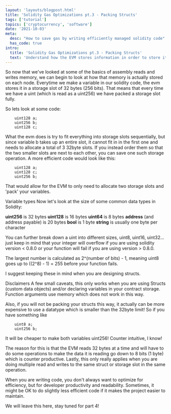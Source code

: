 ```yaml
---
layout: 'layouts/blogpost.html'
title: 'Solidity Gas Optimizations pt.3 - Packing Structs'
tags: ['tutorial']
topics: ['cryptocurrency', 'software']
date: '2021-10-03'
meta:
  desc: "How to save gas by writing efficiently managed solidity code"
  has_code: true
intro:
  title: 'Solidity Gas Optimizations pt.3 - Packing Structs'
  text: 'Understand how the EVM stores information in order to store it more efficiently.'
---
```

So now that we've looked at some of the basics of assembly reads and writes memory, we can begin to look at how that memory is actually stored on each node. Everytime we make a variable in our solidity code, the evm stores it in a storage slot of 32 bytes (256 bits). That means that every time we have a uint (which is read as a uint256) we have packed a storage slot fully.

So lets look at some code:
```solidity
    uint128 a;
    uint256 b;
    uint128 c;
```
What the evm does is try to fit everything into storage slots sequentially, but since variable b takes up an entire slot, it cannot fit in in the first one and needs to allocate a total of 3 32byte slots. If you instead order them so that the two smaller slots are next to each other, you can save one such storage operation. A more efficient code would look like this:
```solidity
    uint128 a;
    uint128 c;
    uint256 b;
```

That would allow for the EVM to only need to allocate two storage slots and 'pack' your variables.

Variable types
Now let's look at the size of some common data types in Solidity:

__uint256__ is 32 bytes
__uint128__ is 16 bytes
__uint64__ is 8 bytes
__address__ (and address payable) is 20 bytes
__bool__ is 1 byte
__string__ is usually one byte per character

You can further break down a uint into different sizes, uint8, uint16, uint32... just keep in mind that your integer will overflow if you are using solidity version < 0.8.0 or your function will fail if you are using version > 0.8.0.

The largest number is calculated as 2^(number of bits) - 1, meaning uint8 goes up to ((2^8) - 1) = 255 before your function fails.

I suggest keeping these in mind when you are designing structs.

Disclaimers
A few small caveats, this only works when you are using Structs (custom data objects) and/or declaring variables in your contract storage. Function arguments use memory which does not work in this way. 

 Also, if you will not be packing your structs this way, it actually can be more expensive to use a datatype which is smaller than the 32byte limit! So if you have something like
 
```
    uint8 a;
    uint256 b;
```

It will be cheaper to make both variables uint256! Counter intuitive, I know! 

The reason for this is that the EVM reads 32 bytes at a time and will have to do some operations to make the data it is reading go down to 8 bits (1 byte) which is counter productive. Lastly, this only really applies when you are doing multiple read and writes to the same struct or storage slot in the same operation.

When you are writing code, you don't always want to optimize for efficiency, but for developer productivity and readability. Sometimes, it might be OK to do slightly less efficient code if it makes the project easier to maintain. 

We will leave this here, stay tuned for part 4!